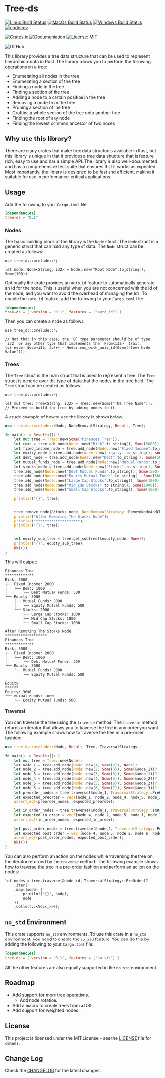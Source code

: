 # Tree-ds

[![Linux Build Status](https://github.com/clementwanjau/tree-ds/actions/workflows/linux.yaml/badge.svg)](https://github.com/clementwanjau/tree-ds/actions/workflows/linux.yaml)
[![MacOs Build Status](https://github.com/clementwanjau/tree-ds/actions/workflows/macos.yaml/badge.svg)](https://github.com/clementwanjau/tree-ds/actions/workflows/macos.yaml)
[![Windows Build Status](https://github.com/clementwanjau/tree-ds/actions/workflows/windows.yaml/badge.svg)](https://github.com/clementwanjau/tree-ds/actions/workflows/windows.yaml)
[![codecov](https://codecov.io/github/clementwanjau/tree-ds/graph/badge.svg?token=6EVSRDH76I)](https://codecov.io/github/clementwanjau/tree-ds)

[![Crates.io](https://img.shields.io/crates/v/tree-ds.svg)](https://crates.io/crates/tree-ds)
[![Documentation](https://docs.rs/tree-ds/badge.svg)](https://docs.rs/tree-ds)
[![License: MIT](https://img.shields.io/badge/License-MIT-yellow.svg)](https://opensource.org/licenses/MIT)

![GitHub](https://img.shields.io/github/stars/clementwanjau/tree-ds?style=social)

This library provides a tree data structure that can be used to represent
hierarchical data in Rust. The library
allows you to perform the following operations on a tree:

- Enumerating all nodes in the tree
- Enumerating a section of the tree
- Finding a node in the tree
- Finding a section of the tree
- Adding a node to a certain position in the tree
- Removing a node from the tree
- Pruning a section of the tree
- Grafting a whole section of the tree onto another tree
- Finding the root of any node
- Finding the lowest common ancestor of two nodes

## Why use this library?

There are many crates that make tree data structures available in Rust, but
this library is unique in that it provides a tree data structure that is
feature rich, easy to use and has a simple API. The library is also
well-documented and has a comprehensive test suite that ensures that it works
as expected. Most importantly, the library is designed to be fast and
efficient, making it suitable for use in performance-critical applications.

## Usage

Add the following to your `Cargo.toml` file:

```toml copy
[dependencies]
tree-ds = "0.1"
```

### Nodes

The basic building block of the library is the `Node` struct. The `Node` struct
is a generic struct that can hold any type of data. The `Node` struct can be created
as follows:

```rust,ignore
use tree_ds::prelude::*;

let node: Node<String, i32> = Node::new("Root Node".to_string(), Some(100));
``` 

Optionally the crate provides an `auto_id` feature to automatically generate an id
for the node. This is useful when you are not concerned with the id of the node, and
you want to avoid the overhead of managing the Ids. To enable the `auto_id`
feature, add the following to your `Cargo.toml` file:

```toml copy
[dependencies]
tree-ds = { version = "0.1", features = ["auto_id"] }
```

Then you can create a node as follows:

```rust,ignore
use tree_ds::prelude::*;

// Not that in this case, the `Q` type parameter should be of type `i32` or any other type that implements the `From<i32>` trait.
let node: Node<i32, &str> = Node::new_with_auto_id(Some("Some Node Value"));
```

### Trees

The `Tree` struct is the main struct that is used to represent a tree. The `Tree`
struct is generic over the type of data that the nodes in the tree hold. The `Tree`
struct can be created as follows:

```rust,ignore
use tree_ds::prelude::*;

let mut tree: Tree<String, i32> = Tree::new(Some("The Tree Name"));
// Proceed to build the tree by adding nodes to it.
```

A crude example of how to use the library is shown below:

```rust
use tree_ds::prelude::{Node, NodeRemovalStrategy, Result, Tree};

fn main() -> Result<()> {
	let mut tree = Tree::new(Some("Finances Tree"));
	let root = tree.add_node(Node::new("Risk".to_string(), Some(5000)), None)?;
	let fixed_income_node = tree.add_node(Node::new("Fixed Income".to_string(), Some(2000)), Some(&root))?;
	let equity_node = tree.add_node(Node::new("Equity".to_string(), Some(3000)), Some(&root))?;
	let debt_node = tree.add_node(Node::new("Debt".to_string(), Some(1000)), Some(&fixed_income_node))?;
	let mutual_funds_node = tree.add_node(Node::new("Mutual Funds".to_string(), Some(1000)), Some(&equity_node))?;
	let stocks_node = tree.add_node(Node::new("Stocks".to_string(), Some(2000)), Some(&equity_node))?;
	tree.add_node(Node::new("Debt Mutual Funds".to_string(), Some(500)), Some(&debt_node))?;
	tree.add_node(Node::new("Equity Mutual Funds".to_string(), Some(500)), Some(&mutual_funds_node))?;
	tree.add_node(Node::new("Large Cap Stocks".to_string(), Some(1000)), Some(&stocks_node))?;
	tree.add_node(Node::new("Mid Cap Stocks".to_string(), Some(1000)), Some(&stocks_node))?;
	tree.add_node(Node::new("Small Cap Stocks".to_string(), Some(1000)), Some(&stocks_node))?;

	println!("{}", tree);


	tree.remove_node(&stocks_node, NodeRemovalStrategy::RemoveNodeAndChildren)?;
	println!("After Removing The Stocks Node");
	println!("*******************");
	println!("{}", tree);


	let equity_sub_tree = tree.get_subtree(&equity_node, None)?;
	println!("{}", equity_sub_tree);
	Ok(())
}

```

This will output:

```
Finances Tree
*************
Risk: 5000
├── Fixed Income: 2000
│   └── Debt: 1000
│       └── Debt Mutual Funds: 500
└── Equity: 3000
    ├── Mutual Funds: 1000
    │   └── Equity Mutual Funds: 500
    └── Stocks: 2000
        ├── Large Cap Stocks: 1000
        ├── Mid Cap Stocks: 1000
        └── Small Cap Stocks: 1000

After Removing The Stocks Node
*******************
Finances Tree
*************
Risk: 5000
├── Fixed Income: 2000
│   └── Debt: 1000
│       └── Debt Mutual Funds: 500
└── Equity: 3000
    └── Mutual Funds: 1000
        └── Equity Mutual Funds: 500

Equity
******
Equity: 3000
└── Mutual Funds: 1000
    └── Equity Mutual Funds: 500
```

#### Traversal

You can traverse the tree using the `traverse` method. The `traverse` method
returns an iterator that allows you to traverse the tree in any order you want.
The following example shows how to traverse the tree in a pre-order fashion:

```rust
use tree_ds::prelude::{Node, Result, Tree, TraversalStrategy};

fn main() -> Result<()> {
	let mut tree = Tree::new(None);
	let node_1 = tree.add_node(Node::new(1, Some(2)), None)?;
	let node_2 = tree.add_node(Node::new(2, Some(3)), Some(&node_1))?;
	let node_3 = tree.add_node(Node::new(3, Some(6)), Some(&node_1))?;
	let node_4 = tree.add_node(Node::new(4, Some(5)), Some(&node_2))?;
	let node_5 = tree.add_node(Node::new(5, Some(6)), Some(&node_2))?;
	let node_6 = tree.add_node(Node::new(6, Some(7)), Some(&node_3))?;
	let preorder_nodes = tree.traverse(&node_1, TraversalStrategy::PreOrder)?;
	let expected_preorder = vec![node_1, node_2, node_4, node_5, node_3, node_6];
	assert_eq!(preorder_nodes, expected_preorder);

	let in_order_nodes = tree.traverse(&node_1, TraversalStrategy::InOrder)?;
	let expected_in_order = vec![node_4, node_2, node_5, node_1, node_3, node_6];
	assert_eq!(in_order_nodes, expected_in_order);

	let post_order_nodes = tree.traverse(&node_1, TraversalStrategy::PostOrder)?;
	let expected_post_order = vec![node_4, node_5, node_2, node_6, node_3, node_1];
	assert_eq!(post_order_nodes, expected_post_order);
	Ok(())
}
```

You can also perform an action on the nodes while traversing the tree on the iterator returned by the `traverse` method.
The following example shows how to traverse the tree in a pre-order fashion and perform an action on the nodes:

```rust,ignore
let nodes = tree.traverse(&node_id, TraversalStrategy::PreOrder)?
    .iter()
    .map(|node| {
        println!("{}", node);
        node
    })
    .collect::<Vec<_>>();
```

## `no_std` Environment

This crate supports `no_std` environments. To use this crate in a `no_std` environment, you need to enable the `no_std`
feature. You can do this by adding the following to your `Cargo.toml` file:

```toml
[dependencies]
tree-ds = { version = "0.1", features = ["no_std"] }
```

All the other features are also equally supported in the `no_std` environment.

## Roadmap

- Add support for more tree operations.
    - Add node rotation.
- Add a macro to create trees from a DSL.
- Add support for weighted nodes.

## License

This project is licensed under the MIT License - see the [LICENSE](LICENSE) file for details.

## Change Log

Check the [CHANGELOG](CHANGELOG.md) for the latest changes.
